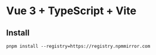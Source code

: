 # Vue 3 + TypeScript + Vite

## Install

```shell
pnpm install --registry=https://registry.npmmirror.com
```
